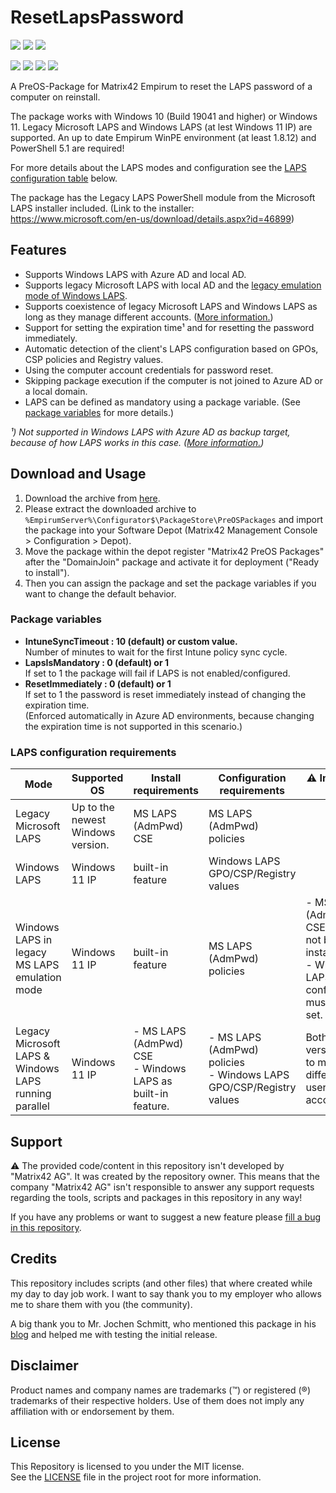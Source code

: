# ResetLapsPassword

<!-- Name des Repositories muss immer klein geschrieben werden. -->
<a href="https://github.com/htcfreek/preos-resetlapspassword/releases"><img src="https://img.shields.io/github/release/htcfreek/preos-resetlapspassword?label=stable+release"/></a> <a href="https://github.com/htcfreek/preos-resetlapspassword/releases/latest"><img src="https://img.shields.io/github/release/htcfreek/preos-resetlapspassword?include_prereleases&label=latest+release"/></a> <a href="LICENSE.md"><img src="https://img.shields.io/github/license/htcfreek/preos-resetlapspassword" /></a>

<a href="https://github.com/htcfreek/preos-resetlapspassword/releases"><img src="https://img.shields.io/github/downloads/htcfreek/preos-resetlapspassword/total?label=Downloads"/></a> <a href="https://github.com/htcfreek/preos-resetlapspassword/stargazers"><img src="https://img.shields.io/github/stars/htcfreek/preos-resetlapspassword" /></a> <a href="https://github.com/htcfreek/preos-resetlapspassword/watchers"><img src="https://img.shields.io/github/watchers/htcfreek/preos-resetlapspassword" /></a> <a href="https://github.com/htcfreek/preos-resetlapspassword/network/members"><img src="https://img.shields.io/github/forks/htcfreek/preos-resetlapspassword" /></a>

A PreOS-Package for Matrix42 Empirum to reset the LAPS password of a computer on reinstall.

The package works with Windows 10 (Build 19041 and higher) or Windows 11. Legacy Microsoft LAPS and Windows LAPS (at lest Windows 11 IP) are supported. An up to date Empirum WinPE environment (at least 1.8.12) and PowerShell 5.1 are required!

For more details about the LAPS modes and configuration see the [LAPS configuration table](#LAPS-configuration-requirements) below.

The package has the Legacy LAPS PowerShell module from the Microsoft LAPS installer included. (Link to the installer: <https://www.microsoft.com/en-us/download/details.aspx?id=46899>)

## Features

- Supports Windows LAPS with Azure AD and local AD.
- Supports legacy Microsoft LAPS with local AD and the [legacy emulation mode of Windows LAPS](https://learn.microsoft.com/windows-server/identity/laps/laps-scenarios-legacy).
- Supports coexistence of legacy Microsoft LAPS and Windows LAPS as long as they manage different accounts. ([More information.](https://github.com/MicrosoftDocs/windowsserverdocs/issues/6961#issuecomment-1382908222))
- Support for setting the expiration time¹ and for resetting the password immediately.
- Automatic detection of the client's LAPS configuration based on GPOs, CSP policies and Registry values.
- Using the computer account credentials for password reset.
- Skipping package execution if the computer is not joined to Azure AD or a local domain.
- LAPS can be defined as mandatory using a package variable. (See [package variables](#package-variables) for more details.)

_¹) Not supported in Windows LAPS with Azure AD as backup target, because of how LAPS works in this case. ([More information.](https://learn.microsoft.com/windows-server/identity/laps/laps-scenarios-azure-active-directory#rotate-the-password))_

## Download and Usage

1. Download the archive from [here](http://github.com/htcfreek/PreOS-ResetLapsPassword/releases).
2. Please extract the downloaded archive to `%EmpirumServer%\Configurator$\PackageStore\PreOSPackages` and import the package into your Software Depot (Matrix42 Management Console > Configuration > Depot).
3. Move the package within the depot register "Matrix42 PreOS Packages" after the "DomainJoin" package and activate it for deployment ("Ready to install").
4. Then you can assign the package and set the package variables if you want to change the default behavior.

### Package variables

- **IntuneSyncTimeout : 10 (default) or custom value.**
    <br />Number of minutes to wait for the first Intune policy sync cycle.
- **LapsIsMandatory : 0 (default) or 1**
    <br />If set to 1 the package will fail if LAPS is not enabled/configured.
- **ResetImmediately : 0 (default) or 1**
    <br />If set to 1 the password is reset immediately instead of changing the expiration time.
    <br />(Enforced automatically in Azure AD environments, because changing the expiration time is not supported in this scenario.)

### LAPS configuration requirements

Mode | Supported OS | Install requirements | Configuration requirements | ⚠ Important ⚠
------------ | ------------- | ------------- | ------------- | -------------
Legacy Microsoft LAPS | Up to the newest Windows version. | MS LAPS (AdmPwd) CSE | MS LAPS (AdmPwd) policies |
Windows LAPS | Windows 11 IP | built-in feature | Windows LAPS GPO/CSP/Registry values |
Windows LAPS in legacy MS LAPS emulation mode | Windows 11 IP | built-in feature | MS LAPS (AdmPwd) policies | - MS LAPS (AdmPwd) CSE must not be installed.<br />- Windows LAPS configuration must not be set.
Legacy Microsoft LAPS & Windows LAPS running parallel |  Windows 11 IP | - MS LAPS (AdmPwd) CSE<br />- Windows LAPS as built-in feature. | - MS LAPS (AdmPwd) policies<br />- Windows LAPS GPO/CSP/Registry values | Both LAPS version have to manage different user accounts.

## Support

⚠ The provided code/content in this repository isn't developed by "Matrix42 AG". It was created by the repository owner. This means that the company "Matrix42 AG" isn't responsible to answer any support requests regarding the tools, scripts and packages in this repository in any way!

If you have any problems or want to suggest a new feature please [fill a bug in this repository](https://github.com/htcfreek/PreOS-ResetLapsPassword/issues/new).

## Credits

This repository includes scripts (and other files) that where created while my day to day job work. I want to say thank you to my employer who allows me to share them with you (the community).

A big thank you to Mr. Jochen Schmitt, who mentioned this package in his [blog](https://www.wpm-blog.de/) and helped me with testing the initial release.

## Disclaimer

Product names and company names are trademarks (™) or registered (®) trademarks of their respective holders. Use of them does not imply any affiliation with or endorsement by them.

## License

This Repository is licensed to you under the MIT license.<br />
See the [LICENSE](LICENSE.md) file in the project root for more information.
